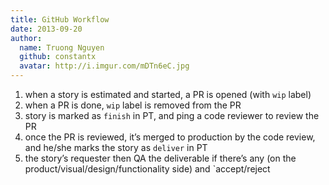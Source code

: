```yaml
---
title: GitHub Workflow
date: 2013-09-20
author:
  name: Truong Nguyen
  github: constantx
  avatar: http://i.imgur.com/mDTn6eC.jpg
---
```


1. when a story is estimated and started, a PR is opened (with `wip` label)
2. when a PR is done, `wip` label is removed from the PR
3. story is marked as `finish` in PT, and ping a code reviewer to review the PR
4. once the PR is reviewed, it’s merged to production by the code review, and he/she marks the story as `deliver` in PT
5. the story’s requester then QA the deliverable if there’s any (on the product/visual/design/functionality side) and `accept/reject
